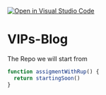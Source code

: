 [![Open in Visual Studio Code](https://classroom.github.com/assets/open-in-vscode-c66648af7eb3fe8bc4f294546bfd86ef473780cde1dea487d3c4ff354943c9ae.svg)](https://classroom.github.com/online_ide?assignment_repo_id=9221348&assignment_repo_type=AssignmentRepo)

# VIPs-Blog

The Repo we will start from

```javascript
function assigmentWithRup() {
  return startingSoon()
}
```
